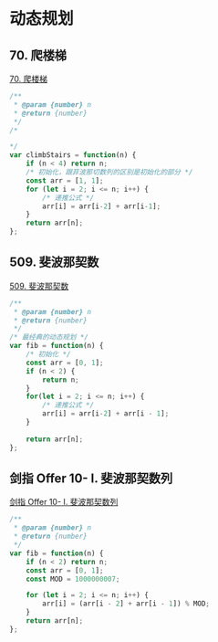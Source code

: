 # 动态规划

## 70. 爬楼梯

[70. 爬楼梯](https://leetcode-cn.com/problems/climbing-stairs/)

```js
/**
 * @param {number} n
 * @return {number}
 */
/* 

*/
var climbStairs = function(n) {
    if (n < 4) return n;
    /* 初始化，跟菲波那切数列的区别是初始化的部分 */
    const arr = [1, 1];
    for (let i = 2; i <= n; i++) {
        /* 递推公式 */
        arr[i] = arr[i-2] + arr[i-1];
    } 
    return arr[n];
};
```

## 509. 斐波那契数

[509. 斐波那契数](https://leetcode-cn.com/problems/fibonacci-number/)

```js
/**
 * @param {number} n
 * @return {number}
 */
/* 最经典的动态规划 */
var fib = function(n) {
    /* 初始化 */
    const arr = [0, 1];
    if (n < 2) {
        return n;
    }
    for(let i = 2; i <= n; i++) {
        /* 递推公式 */
        arr[i] = arr[i-2] + arr[i - 1];
    }
    
    return arr[n];
};
```

## 剑指 Offer 10- I. 斐波那契数列

[剑指 Offer 10- I. 斐波那契数列](https://leetcode-cn.com/problems/fei-bo-na-qi-shu-lie-lcof/)

```js
/**
 * @param {number} n
 * @return {number}
 */
var fib = function(n) {
    if (n < 2) return n;
    const arr = [0, 1];
    const MOD = 1000000007;

    for (let i = 2; i <= n; i++) {
        arr[i] = (arr[i - 2] + arr[i - 1]) % MOD;
    }
    return arr[n];
};
```
